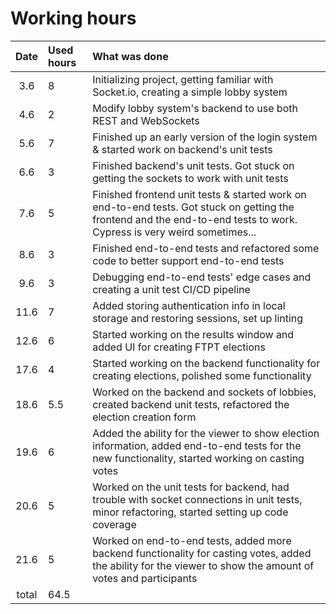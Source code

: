 # Working hours

| Date | Used hours | What was done  |
| :----:|:-----| :-----|
| 3.6 | 8    | Initializing project, getting familiar with Socket.io, creating a simple lobby system |
| 4.6 | 2    | Modify lobby system's backend to use both REST and WebSockets |
| 5.6 | 7    | Finished up an early version of the login system & started work on backend's unit tests |
| 6.6 | 3    | Finished backend's unit tests. Got stuck on getting the sockets to work with unit tests |
| 7.6 | 5    | Finished frontend unit tests & started work on end-to-end tests. Got stuck on getting the frontend and the end-to-end tests to work. Cypress is very weird sometimes... |
| 8.6 | 3    | Finished end-to-end tests and refactored some code to better support end-to-end tests |
| 9.6 | 3    | Debugging end-to-end tests' edge cases and creating a unit test CI/CD pipeline |
| 11.6 | 7   | Added storing authentication info in local storage and restoring sessions, set up linting |
| 12.6 | 6   | Started working on the results window and added UI for creating FTPT elections|
| 17.6 | 4   | Started working on the backend functionality for creating elections, polished some functionality|
| 18.6 | 5.5   | Worked on the backend and sockets of lobbies, created backend unit tests, refactored the election creation form|
| 19.6 | 6  | Added the ability for the viewer to show election information, added end-to-end tests for the new functionality, started working on casting votes|
| 20.6 | 5  | Worked on the unit tests for backend, had trouble with socket connections in unit tests, minor refactoring, started setting up code coverage|
| 21.6 | 5  | Worked on end-to-end tests, added more backend functionality for casting votes, added the ability for the viewer to show the amount of votes and participants|
| total   | 64.5  | | 